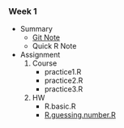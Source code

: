 ### Week 1

-   Summary
    -   [Git Note](https://github.com/graduatecrisis/CSX-Data-Science/blob/master/wk1/Notes/Git_Note.md)
    -   Quick R Note
-   Assignment
    1.  Course
        -   practice1.R
        -   practice2.R
        -   practice3.R
    2.  HW
        -   R.basic.R
        -   [R.guessing.number.R](https://github.com/graduatecrisis/CSX-Data-Science/blob/master/wk1/Notes/hw1_guessing_number_note.md)
